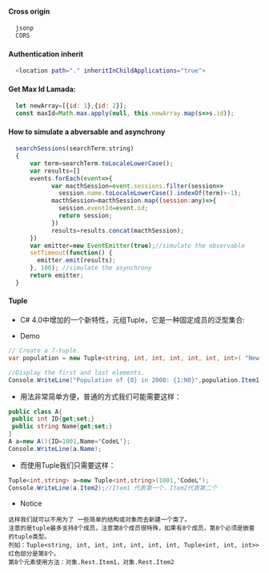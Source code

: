 #### Cross origin
```sh
  jsonp
  CORS
```
#### Authentication inherit
```sh
  <location path="." inheritInChildApplications="true">
```
#### Get Max Id Lamada:
```js
  let newArray=[{id: 1},{id: 2}];
  const maxId=Math.max.apply(null, this.newArray.map(s=>s.id));
```
#### How to simulate a abversable and asynchrony
```js
  searchSessions(searchTerm:string)
  {
      var term=searchTerm.toLocaleLowerCase();
      var results=[]
      events.forEach(event=>{
            var macthSession=event.sessions.filter(session=>
              session.name.toLocaleLowerCase().indexOf(term)>-1);
            macthSession=macthSession.map((session:any)=>{
              session.eventId=event.id;
              return session;
            })
            results=results.concat(macthSession);
      })
      var emitter=new EventEmitter(true);//simulate the observable
      setTimeout(function() {  
        emitter.emit(results);
      }, 100); //simulate the asynchrony
      return emitter;
  } 
```
#### Tuple
* C# 4.0中增加的一个新特性，元组Tuple，它是一种固定成员的泛型集合:

* Demo
```cs
// Create a 7-tuple.
var population = new Tuple<string, int, int, int, int, int, int>( "New York", 7891957, 7781984, 7894862, 7071639, 7322564, 8008278); 

//Display the first and last elements.
Console.WriteLine("Population of {0} in 2000: {1:N0}",population.Item1, population.Item7);
```

* 用法非常简单方便，普通的方式我们可能需要这样：
```cs
public class A{ 
 public int ID{get;set;} 
 public string Name{get;set;}
}
A a=new A(){ID=1001,Name='CodeL'};
Console.WriteLine(a.Name);
```
* 而使用Tuple我们只需要这样：
```cs
Tuple<int,string> a=new Tuple<int,string>(1001,'CodeL');
Console.WriteLine(a.Item2);//Item1 代表第一个，Item2代表第二个
```
* Notice
```th
这样我们就可以不用为了 一些简单的结构或对象而去新建一个类了。
注意的是tuple最多支持8个成员，注意第8个成员很特殊，如果有8个成员，第8个必须是嵌套的tuple类型。
列如：Tuple<string, int, int, int, int, int, int, Tuple<int, int, int>>  红色部分是第8个。
第8个元素使用方法：对象.Rest.Item1，对象.Rest.Item2
```


